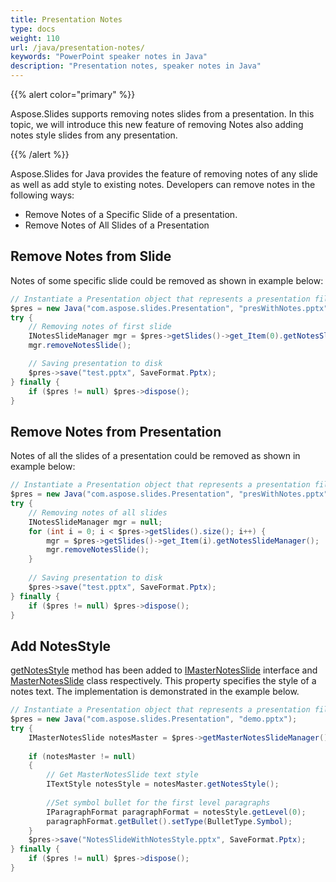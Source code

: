 ```yaml
---
title: Presentation Notes
type: docs
weight: 110
url: /java/presentation-notes/
keywords: "PowerPoint speaker notes in Java"
description: "Presentation notes, speaker notes in Java"
---
```



{{% alert color="primary" %}} 

Aspose.Slides supports removing notes slides from a presentation. In this topic, we will introduce this new feature of removing Notes also adding notes style slides from any presentation. 

{{% /alert %}} 

Aspose.Slides for Java provides the feature of removing notes of any slide as well as add style to existing notes. Developers can remove notes in the following ways:

* Remove Notes of a Specific Slide of a presentation.
* Remove Notes of All Slides of a Presentation


## **Remove Notes from Slide**
Notes of some specific slide could be removed as shown in example below:

```java
// Instantiate a Presentation object that represents a presentation file
$pres = new Java("com.aspose.slides.Presentation", "presWithNotes.pptx");
try {
    // Removing notes of first slide
    INotesSlideManager mgr = $pres->getSlides()->get_Item(0).getNotesSlideManager();
    mgr.removeNotesSlide();

    // Saving presentation to disk
    $pres->save("test.pptx", SaveFormat.Pptx);
} finally {
    if ($pres != null) $pres->dispose();
}
```

## **Remove Notes from Presentation**
Notes of all the slides of a presentation could be removed as shown in example below:

```java
// Instantiate a Presentation object that represents a presentation file
$pres = new Java("com.aspose.slides.Presentation", "presWithNotes.pptx");
try {
    // Removing notes of all slides
    INotesSlideManager mgr = null;
    for (int i = 0; i < $pres->getSlides().size(); i++) {
        mgr = $pres->getSlides()->get_Item(i).getNotesSlideManager();
        mgr.removeNotesSlide();
    }
    
    // Saving presentation to disk
    $pres->save("test.pptx", SaveFormat.Pptx);
} finally {
    if ($pres != null) $pres->dispose();
}
```

## **Add NotesStyle**
[getNotesStyle](https://apireference.aspose.com/slides/java/com.aspose.slides/IMasterNotesSlide#getNotesStyle--) method has been added to [IMasterNotesSlide](https://apireference.aspose.com/slides/java/com.aspose.slides/IMasterNotesSlide) interface and [MasterNotesSlide](https://apireference.aspose.com/slides/java/com.aspose.slides/MasterNotesSlide) class respectively. This property specifies the style of a notes text. The implementation is demonstrated in the example below.

```java
// Instantiate a Presentation object that represents a presentation file
$pres = new Java("com.aspose.slides.Presentation", "demo.pptx");
try {
    IMasterNotesSlide notesMaster = $pres->getMasterNotesSlideManager().getMasterNotesSlide();
    
    if (notesMaster != null)
    {
        // Get MasterNotesSlide text style
        ITextStyle notesStyle = notesMaster.getNotesStyle();
    
        //Set symbol bullet for the first level paragraphs
        IParagraphFormat paragraphFormat = notesStyle.getLevel(0);
        paragraphFormat.getBullet().setType(BulletType.Symbol);
    }
    $pres->save("NotesSlideWithNotesStyle.pptx", SaveFormat.Pptx);
} finally {
    if ($pres != null) $pres->dispose();
}
```
